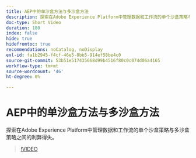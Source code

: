 ```yaml
---
title: AEP中的单沙盒方法与多沙盒方法
description: 探索在Adobe Experience Platform中管理数据和工作流的单个沙盒策略与多沙盒策略之间的利弊得失。
doc-type: Short Video
duration: 180
index: false
hide: true
hidefromtoc: true
recommendations: noCatalog, noDisplay
exl-id: fa1b2945-f4cf-46e5-8bb5-914ef58be4c0
source-git-commit: 53b51e517435668d99b4516f80c0c074d06a4165
workflow-type: tm+mt
source-wordcount: '46'
ht-degree: 0%

---
```


# AEP中的单沙盒方法与多沙盒方法

探索在Adobe Experience Platform中管理数据和工作流的单个沙盒策略与多沙盒策略之间的利弊得失。

<!-- 62_S601_3442532_179_single-vs-multisandbox-approach-in-aep -->
>[!VIDEO](https://video.tv.adobe.com/v/3458324/?learn=on&enablevpops=true)
